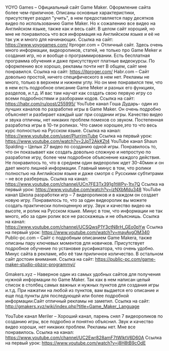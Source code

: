 YOYO Games – Официальный сайт Game Maker. Оформление сайта более чем-приличное. Описаны основные характеристики, присутствует раздел "учить", в нем предоставляется пару десятков видео по использованию Game Maker. Но к сожалению все видео на Английском языке, также как и весь сайт. В целом сайт хороший, но мне не понравилось что  вся информация на Английском языке и её не так уж и много для начинающих.
Ссылка на сайт: https://www.yoyogames.com/ 
Itproger.com = Отличный сайт. Здесь очень много информации, видеороликов, статей,  не только про Game Meker и создания игр, но и вообще о программировании. Есть бесплатная программа обучения и даже присутствуют платные видеокурсы. По оформлению все хорошо, рекламы почти нет  В общем, сайт мне понравился.
Ссылка на сайт: https://itproger.com/
Habr.com – Сайт довольно простой, ничего специфического в нем нет. Рекламы не много, только в верхнем и нижнем углу. Но он мне понравился тем, что в нем есть подробное описание Game Meker и разных его функциях, разделов, и.т.д. И вас там научат как создать свою первую игру со всеми подробностями  и разборами кодов.
Ссылка на сайт: https://habr.com/ru/post/255995/
YouTube  канал Гоша Дударь- один из лучших каналов по разработке игры в Game Maker. Он очень подробно объясняет и разбирает каждый шаг при создании игры. Качество видео и звука отличны, нет никаких проблем помехов со звуком. Постепенная разработка игры в 10-ти роликах. Что самое хорошее,это то что весь курс полностью на Русском языке.
Ссылка на канал: https://www.youtube.com/user/PlurrimiTube
Ссылка на первый урок: https://www.youtube.com/watch?v=2JpT2AkKZt4
YouTube  канал Shaun Spalding – Целых 27 видео по созданию одной игры. Понравилось то, что он показывает как создать довольно сложную и непростую по разработке игру, более чем подробное объяснение каждого действия. Не понравилось то, что в среднем один видеоролик идет 30-40мин и он дает много лишней информации. Главный минус в том, что ролики полностью на Английском языке и даже смотря с Русскими субтитрами – не все разберешь.
Ссылка на канал: https://www.youtube.com/channel/UCn7FE3Tx391g1tWPv-1tv7Q
Ссылка на первый урок: https://www.youtube.com/watch?v=izNXbMdu348
YouTube  канал Школа разработки игр – 7 видеороликов и в каждом он создает новую игру. Понравилось то, что за один видеоролик вы можете создать практически полноценную игру. Звук и качество видео на высоте, и ролик на Русском языке. Минус в том, что информации не так много, ибо за один ролик все не расскажешь и не объяснишь.
Ссылка на канал: https://www.youtube.com/channel/UCSQwsP1Y3ctN8rH_GEo0pYw
Ссылка на первый урок: https://www.youtube.com/watch?v=mayAvgOM340
Public-pc.com – Сайт с подробным описанием Game Makera, также описаны пару ключевых моментов для новичков.  Присутствует подробное обучение по установке русификатора, что очень удобно. Минус сайта в рекламе, ибо её там приличное количество. В остальном сайт достоин внимания.
Ссылка на сайт: https://public-pc.com/game-maker-studio-obzor-programmyi/

Gmakers.xyz – Наверное один из самых удобных сайтов для получения нужной информации по Game Maker. Так как в нем написан целый список в столбец самых важных и нужных пунктов для создания игры и.т.д. При нажатии на любой из пунктов, вам выдается его описание и еще под пункты для последующей или более подробной информации.Сайт отличный рекламы не заметил.
Ссылка на сайт:
http://gmakers.xyz/wiki/index.php?title=Game_Maker_Language

YouTube  канал Meriler – Хороший канал, парень снял 7 видеороликов по созданию игры, все подробно и понятно объяснил. Звук и качество видео хороши, нет никаких проблем. Рекламы нет. Мне все понравилось. 
 Ссылка на канал: https://www.youtube.com/channel/UC2Ewr828amF7tWIktV6D60A
Ссылка на первый урок: https://www.youtube.com/watch?v=j8H8tB9cOdE
